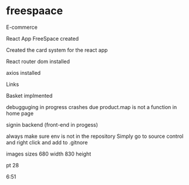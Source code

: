 # freespaace
E-commerce

React App FreeSpace created 



Created the card system for the react app

React router dom installed

axios installed

Links

Basket implmented 

debugguging in progress
crashes due product.map is not a function in home page

signin backend (front-end in progess)



always make sure env is not in the repository 
Simply go to source control and right click and add to .gitnore



images sizes 680 width   830 height

pt 28

6:51
